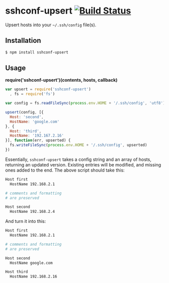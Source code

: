# sshconf-upsert [![Build Status](https://travis-ci.org/hughsk/sshconf-upsert.png?branch=master)](https://travis-ci.org/hughsk/sshconf-upsert)

Upsert hosts into your `~/.ssh/config` file(s).

## Installation ##

``` bash
$ npm install sshconf-upsert
```

## Usage ##

**require('sshconf-upsert')(contents, hosts, callback)**

``` javascript
var upsert = require('sshconf-upsert')
  , fs = require('fs')

var config = fs.readFileSync(process.env.HOME + '/.ssh/config', 'utf8')

upsert(config, [{
  Host: 'second',
  HostName: 'google.com'
}, {
  Host: 'third',
  HostName: '192.167.2.16'
}], function(err, upserted) {
  fs.writeFileSync(process.env.HOME + '/.ssh/config', upserted)
})
```

Essentially, `sshconf-upsert` takes a config string and an array of hosts,
returning an updated version. Existing entries will be modified, and missing
ones added to the end. The above script should take this:

``` bash
Host first
  HostName 192.168.2.1

# comments and formatting
# are preserved

Host second
  HostName 192.168.2.4
```

And turn it into this:

``` bash
Host first
  HostName 192.168.2.1

# comments and formatting
# are preserved

Host second
  HostName google.com

Host third
  HostName 192.168.2.16
```
